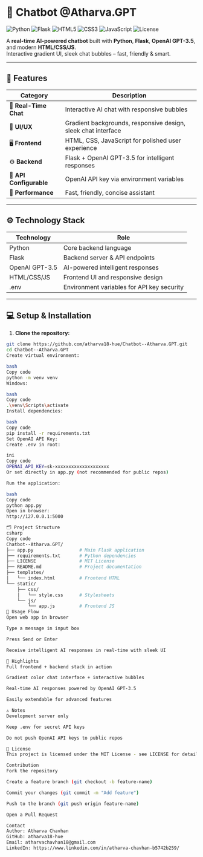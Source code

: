 # 🤖 Chatbot @Atharva.GPT

![Python](https://img.shields.io/badge/Python-3.12-blue?logo=python&logoColor=white)
![Flask](https://img.shields.io/badge/Flask-2.3-lightgrey?logo=flask&logoColor=black)
![HTML5](https://img.shields.io/badge/HTML5-E34F26?logo=html5&logoColor=white)
![CSS3](https://img.shields.io/badge/CSS3-1572B6?logo=css3&logoColor=white)
![JavaScript](https://img.shields.io/badge/JavaScript-F7DF1E?logo=javascript&logoColor=black)
![License](https://img.shields.io/badge/License-MIT-yellow)

A **real-time AI-powered chatbot** built with **Python**, **Flask**, **OpenAI GPT-3.5**, and modern **HTML/CSS/JS**.  
Interactive gradient UI, sleek chat bubbles – fast, friendly & smart.

---

## 🌟 Features

| Category | Description |
|----------|-------------|
| 💬 **Real-Time Chat** | Interactive AI chat with responsive bubbles |
| 🎨 **UI/UX** | Gradient backgrounds, responsive design, sleek chat interface |
| 🖥️ **Frontend** | HTML, CSS, JavaScript for polished user experience |
| ⚙️ **Backend** | Flask + OpenAI GPT-3.5 for intelligent responses |
| 🔑 **API Configurable** | OpenAI API key via environment variables |
| 🚀 **Performance** | Fast, friendly, concise assistant |

---

## ⚙️ Technology Stack

| Technology | Role |
|------------|------|
| Python | Core backend language |
| Flask | Backend server & API endpoints |
| OpenAI GPT-3.5 | AI-powered intelligent responses |
| HTML/CSS/JS | Frontend UI and responsive design |
| .env | Environment variables for API key security |

---

## 💻 Setup & Installation

1. **Clone the repository:**
```bash
git clone https://github.com/atharva18-hue/Chatbot--Atharva.GPT.git
cd Chatbot--Atharva.GPT
Create virtual environment:

bash
Copy code
python -m venv venv
Windows:

bash
Copy code
.\venv\Scripts\activate
Install dependencies:

bash
Copy code
pip install -r requirements.txt
Set OpenAI API Key:
Create .env in root:

ini
Copy code
OPENAI_API_KEY=sk-xxxxxxxxxxxxxxxxxxxx
Or set directly in app.py (not recommended for public repos)

Run the application:

bash
Copy code
python app.py
Open in browser:
http://127.0.0.1:5000

🗂 Project Structure
csharp
Copy code
Chatbot--Atharva.GPT/
├── app.py                 # Main Flask application
├── requirements.txt       # Python dependencies
├── LICENSE                # MIT License
├── README.md              # Project documentation
├── templates/
│   └── index.html         # Frontend HTML
└── static/
    ├── css/
    │   └── style.css      # Stylesheets
    └── js/
        └── app.js         # Frontend JS
🚀 Usage Flow
Open web app in browser

Type a message in input box

Press Send or Enter

Receive intelligent AI responses in real-time with sleek UI

📌 Highlights
Full frontend + backend stack in action

Gradient color chat interface + interactive bubbles

Real-time AI responses powered by OpenAI GPT-3.5

Easily extendable for advanced features

⚠️ Notes
Development server only

Keep .env for secret API keys

Do not push OpenAI API keys to public repos

📜 License
This project is licensed under the MIT License - see LICENSE for details.

Contribution
Fork the repository

Create a feature branch (git checkout -b feature-name)

Commit your changes (git commit -m "Add feature")

Push to the branch (git push origin feature-name)

Open a Pull Request

Contact
Author: Atharva Chavhan
GitHub: atharva18-hue
Email: atharvachavhan18@gmail.com
LinkedIn: https://www.linkedin.com/in/atharva-chavhan-b5742b259/

